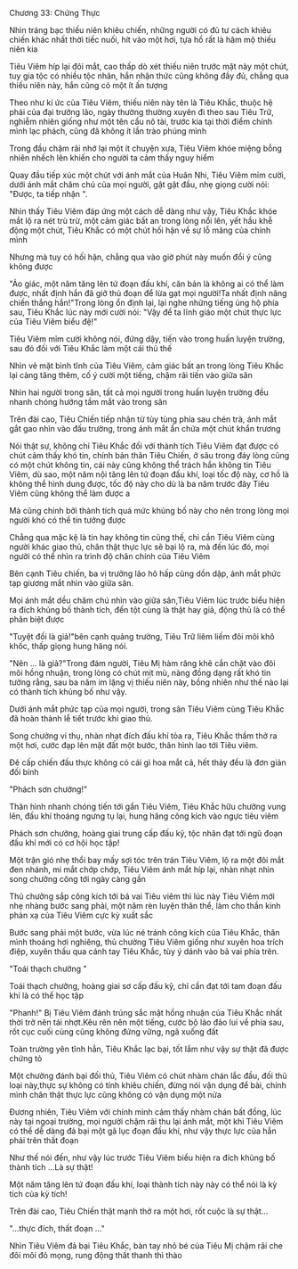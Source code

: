 




Chương 33: Chứng Thực


Nhìn tráng bạc thiếu niên khiêu chiến, những người có đủ tư cách khiêu chiến khác nhất thời tiếc nuối, hít vào một hơi, tựa hồ rất là hâm mộ thiếu niên kia

Tiêu Viêm híp lại đôi mắt, cao thấp dò xét thiếu niên trước mặt này một chút, tuy gia tộc có nhiều tộc nhân, hắn nhận thức cũng không đầy đủ, chẳng qua thiếu niên này, hắn cũng có một ít ấn tượng

Theo như kí ức của Tiêu Viêm, thiếu niên này tên là Tiêu Khắc, thuộc hệ phái của đại trưởng lão, ngày thường thường xuyên đi theo sau Tiêu Trữ, nghiễm nhiên giống như một tên cẩu nô tài, trước kia tại thời điểm chính mình lạc phách, cũng đã không ít lần trào phúng mình

Trong đầu chậm rãi nhớ lại một ít chuyện xưa, Tiêu Viêm khóe miệng bỗng nhiên nhếch lên khiến cho người ta cảm thấy nguy hiểm

Quay đầu tiếp xúc một chút với ánh mắt của Huân Nhi, Tiêu Viêm mỉm cười, dưới ánh mắt chăm chú của mọi người, gật gật đầu, nhẹ giọng cười nói: "Được, ta tiếp nhận ".

Nhìn thấy Tiêu Viêm đáp ứng một cách dễ dàng như vậy, Tiêu Khắc khóe mắt lộ ra nét trù trừ, một cảm giác bất an trong lòng nổi lên, yết hầu khễ động một chút, Tiêu Khắc có một chút hối hận về sự lỗ mãng của chính mình

Nhưng mà tuy có hối hận, chẳng qua vào giờ phút này muốn đổi ý cũng không được

"Ảo giác, một năm tăng lên tứ đoạn đấu khí, căn bản là không ai có thể làm được, nhất định hắn đã giở thủ đoạn để lừa gạt mọi người!Ta nhất định năng chiến thắng hắn!"Trong lòng ổn định lại, lại nghe những tiếng ủng hộ phía sau, Tiêu Khắc lúc này mới cười nói: "Vậy để ta lĩnh giáo một chút thực lực của Tiêu Viêm biểu đệ!"

Tiêu Viêm mỉm cười không nói, đứng dậy, tiến vào trong huấn luyện trường, sau đó đối với Tiêu Khắc làm một cái thủ thế

Nhìn vẻ mặt bình tĩnh của Tiêu Viêm, cảm giác bất an trong lòng Tiêu Khắc lại càng tăng thêm, cố ý cười một tiếng, chậm rãi tiến vào giữa sân

Nhìn hai người trong sân, tất cả mọi người trong huấn luyện trường đều nhanh chóng hướng tầm mắt vào trong sân

Trên đài cao, Tiêu Chiến tiếp nhận từ tùy tùng phía sau chén trà, ánh mắt gắt gao nhìn vào đấu trường, trong ánh mắt ẩn chứa một chút khẩn trương

Nói thật sự, không chỉ Tiêu Khắc đối với thành tích Tiêu Viêm đạt được có chút cảm thấy khó tin, chính bản thân Tiêu Chiến, ở sâu trong đáy lòng cũng có một chút không tin, cái này cũng không thể trách hắn không tin Tiêu Viêm, dù sao, một năm nội tăng lên tứ đoạn đấu khí, loại tốc độ này, cơ hồ là không thể hình dung được, tốc độ này cho dù là ba năm trước đây Tiêu Viêm cũng không thể làm được a

Mà cũng chính bởi thành tích quá mức khủng bố này cho nên trong lòng mọi người khó có thể tin tưởng được

Chẳng qua mặc kệ là tin hay không tin cũng thế, chỉ cần Tiêu Viêm cùng người khác giao thủ, chân thật thực lực sẽ bại lộ ra, mà đến lúc đó, mọi người có thể nhìn ra trình độ chân chính của Tiêu Viêm

Bên cạnh Tiêu chiến, ba vị trưởng lão hô hấp cũng dồn dập, ánh mắt phức tạp giương mắt nhìn vào giữa sân.

Mọi ánh mắt dều chăm chú nhìn vào giữa sân,Tiêu Viêm lúc trước biểu hiện ra đích khủng bố thành tích, đến tột cùng là thật hay giả, động thủ là có thể phân biệt được

"Tuyệt đối là giả!"bên cạnh quảng trường, Tiêu Trữ liêm liếm đôi môi khô khốc, thấp giọng hung hăng nói.

"Nên … là giả?"Trong đám người, Tiêu Mị hàm răng khẽ cắn chặt vào đôi môi hồng nhuận, trong lòng có chút mịt mù, nàng đồng dạng rất khó tin tưởng rằng, sau ba năm im lặng vị thiếu niên này, bồng nhiên như thế nào lại có thành tích khủng bố như vậy.

Dưới ánh mắt phức tạp của mọi người, trong sân Tiêu Viêm cùng Tiêu Khắc đã hoàn thành lễ tiết trước khi giao thủ.

Song chưởng vi thụ, nhàn nhạt đích đấu khí tỏa ra, Tiêu Khắc thầm thở ra một hơi, cước đạp lên mặt đất một bước, thân hình lao tới Tiêu viêm.

Đê cấp chiến đấu thực không có cái gì hoa mắt cả, hết thảy đều là đơn giản đối bính

"Phách sơn chưởng!"

Thân hình nhanh chóng tiến tới gần Tiêu Viêm, Tiêu Khắc hữu chưởng vung lên, đấu khí thoáng ngưng tụ lại, hung hăng công kích vào ngực tiêu viêm

Phách sơn chưởng, hoàng giai trung cấp đấu kỹ, tộc nhân đạt tới ngũ đoạn đấu khí mới có cơ hội học tập!

Một trận gió nhẹ thổi bay mấy sợi tóc trên trán Tiêu Viêm, lộ ra một đôi mắt đen nhánh, mi mắt chớp chớp, Tiêu Viêm ánh mắt híp lại, nhàn nhạt nhìn song chưởng công tới ngày càng gần

Thủ chưởng sắp công kích tới bả vai Tiêu viêm thì lúc này Tiêu Viêm mới nhẹ nhàng bước sang phải, một năm rèn luyện thân thể, làm cho thần kinh phản xạ của Tiêu Viêm cực kỳ xuất sắc

Bước sang phải một bước, vừa lúc né tránh công kích của Tiêu Khắc, thân mình thoáng hơi nghiêng, thủ chưởng Tiêu Viêm giống như xuyên hoa trích điệp, xuyên thấu qua cánh tay Tiêu Khắc, tùy ý dánh vào bả vai phía trên.

"Toái thạch chưởng "

Toái thạch chưởng, hoàng giai sơ cấp đấu kỹ, chỉ cần đạt tới tam đoạn đấu khí là có thể học tập

"Phanh!" Bị Tiêu Viêm đánh trúng sắc mặt hồng nhuận của Tiêu Khắc nhất thời trở nên tái nhợt.Kêu rên nên một tiếng, cước bộ lảo đảo lui về phía sau, rốt cục cuối cùng cũng không đứng vững, ngã xuống đất

Toàn trường yên tĩnh hẳn, Tiêu Khắc lạc bại, tốt lắm như vậy sự thật đã được chứng tỏ

Một chưởng đánh bại đối thủ, Tiêu Viêm có chút nhàm chán lắc đầu, đối thủ loại này,thực sự không có tính khiêu chiến, đừng nói vận dụng để bài, chính mình chân thật thực lực cũng không có vận dụng một nửa

Đương nhiên, Tiêu Viêm với chính mình cảm thấy nhàm chán bất đồng, lúc này tại ngoại trường, mọi người chậm rãi thu lại ánh mắt, một khi Tiêu Viêm có thể dễ dàng đả bại một gã lục đoạn đấu khí, như vậy thực lực của hắn phải trên thất đoạn

Như thế nói đến, như vậy lúc trước Tiêu Viêm biểu hiện ra đích khủng bố thành tích …Là sự thật!

Một năm tăng lên tứ đoạn đấu khí, loại thành tích này này có thể nói là kỳ tích của kỳ tích!

Trên đài cao, Tiêu Chiến thật mạnh thở ra một hơi, rốt cuộc là sự thật…

"…thực đích, thất đoạn …"

Nhìn Tiêu Viêm đả bại Tiêu Khắc, bàn tay nhỏ bé của Tiêu Mị chậm rãi che đôi môi đỏ mọng, rung động thất thanh thì thào




